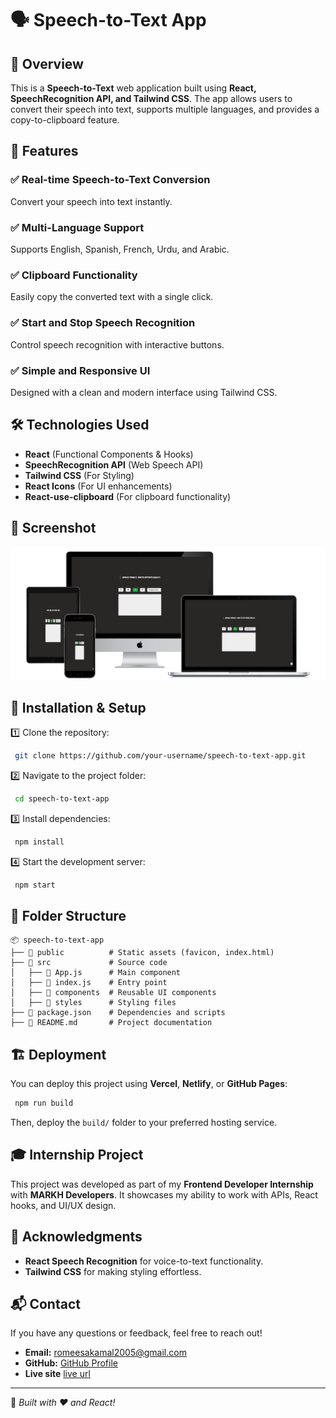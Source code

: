 # 🗣️ Speech-to-Text App

## 🚀 Overview
This is a **Speech-to-Text** web application built using **React, SpeechRecognition API, and Tailwind CSS**. The app allows users to convert their speech into text, supports multiple languages, and provides a copy-to-clipboard feature.

## 📌 Features
### ✅ Real-time Speech-to-Text Conversion
Convert your speech into text instantly.

### ✅ Multi-Language Support
Supports English, Spanish, French, Urdu, and Arabic.

### ✅ Clipboard Functionality
Easily copy the converted text with a single click.

### ✅ Start and Stop Speech Recognition
Control speech recognition with interactive buttons.

### ✅ Simple and Responsive UI
Designed with a clean and modern interface using Tailwind CSS.

## 🛠️ Technologies Used
- **React** (Functional Components & Hooks)
- **SpeechRecognition API** (Web Speech API)
- **Tailwind CSS** (For Styling)
- **React Icons** (For UI enhancements)
- **React-use-clipboard** (For clipboard functionality)

## 📸 Screenshot
![Speech-to-Text App](public/screenshot.png)
  

## 🔧 Installation & Setup
1️⃣ Clone the repository:
```sh
 git clone https://github.com/your-username/speech-to-text-app.git
```

2️⃣ Navigate to the project folder:
```sh
 cd speech-to-text-app
```

3️⃣ Install dependencies:
```sh
 npm install
```

4️⃣ Start the development server:
```sh
 npm start
```

## 📂 Folder Structure
```
📦 speech-to-text-app
├── 📁 public          # Static assets (favicon, index.html)
├── 📁 src             # Source code
│   ├── 📄 App.js      # Main component
│   ├── 📄 index.js    # Entry point
│   ├── 📁 components  # Reusable UI components
│   ├── 📁 styles      # Styling files
├── 📄 package.json    # Dependencies and scripts
├── 📄 README.md       # Project documentation
```

## 🏗️ Deployment
You can deploy this project using **Vercel**, **Netlify**, or **GitHub Pages**:
```sh
 npm run build
```
Then, deploy the `build/` folder to your preferred hosting service.

## 🎓 Internship Project
This project was developed as part of my **Frontend Developer Internship** with **MARKH Developers**. It showcases my ability to work with APIs, React hooks, and UI/UX design.

## 👏 Acknowledgments
- **React Speech Recognition** for voice-to-text functionality.
- **Tailwind CSS** for making styling effortless.

## 📬 Contact
If you have any questions or feedback, feel free to reach out!
- **Email:** romeesakamal2005@gmail.com
- **GitHub:** [GitHub Profile](https://github.com/RomeesaKamal)
- **Live site** [live url](https://rk-voice-to-text-convertor.netlify.app/)

---
🚀 *Built with ❤️ and React!*


